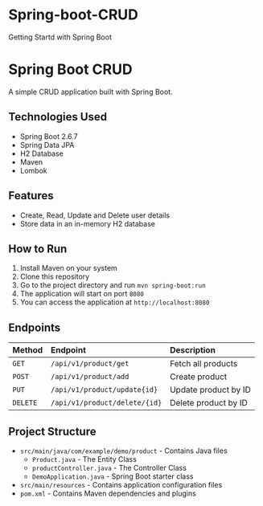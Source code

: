 # Spring-boot-CRUD
Getting Startd with Spring Boot
  # Spring Boot CRUD
  A simple CRUD application built with Spring Boot.

  ## Technologies Used
  - Spring Boot 2.6.7
  - Spring Data JPA
  - H2 Database
  - Maven
  - Lombok

  ## Features
  - Create, Read, Update and Delete user details
  - Store data in an in-memory H2 database

  ## How to Run
  1. Install Maven on your system
  2. Clone this repository
  3. Go to the project directory and run `mvn spring-boot:run`
  4. The application will start on port `8080`
  5. You can access the application at `http://localhost:8080`

  ## Endpoints
  | Method | Endpoint | Description |
  |:--|:--|:--|
  | `GET` | `/api/v1/product/get` | Fetch all products |
  | `POST` | `/api/v1/product/add` | Create product | 
  | `PUT` | `/api/v1/product/update{id}` | Update product by ID |
  | `DELETE` | `/api/v1/product/delete/{id}` | Delete product by ID |
  ## Project Structure
  - `src/main/java/com/example/demo/product` - Contains Java files
       - `Product.java` - The Entity Class
       -  `productController.java` - The Controller Class
       - `DemoApplication.java` - Spring Boot starter class
  - `src/main/resources` - Contains application configuration files
  - `pom.xml` - Contains Maven dependencies and plugins
